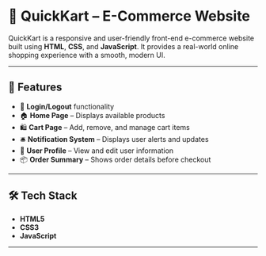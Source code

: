 # 🛒 QuickKart – E-Commerce Website

QuickKart is a responsive and user-friendly front-end e-commerce website built using **HTML**, **CSS**, and **JavaScript**. It provides a real-world online shopping experience with a smooth, modern UI.

---

## 🚀 Features

- 🔐 **Login/Logout** functionality  
- 🏠 **Home Page** – Displays available products  
- 🛍 **Cart Page** – Add, remove, and manage cart items  
- 🛎 **Notification System** – Displays user alerts and updates  
- 👤 **User Profile** – View and edit user information  
- 📦 **Order Summary** – Shows order details before checkout

---

## 🛠 Tech Stack

- **HTML5**
- **CSS3**
- **JavaScript**

---
